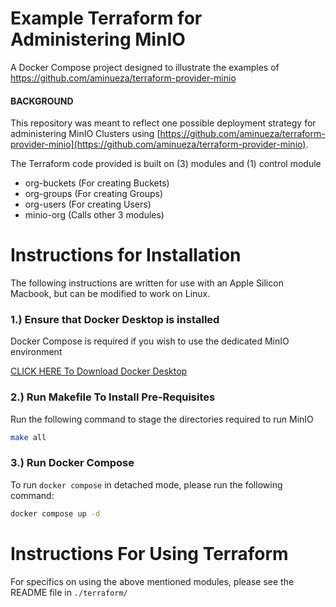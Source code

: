 # Example Terraform for Administering MinIO

A Docker Compose project designed to illustrate the examples of https://github.com/aminueza/terraform-provider-minio

#### BACKGROUND

This repository was meant to reflect one possible deployment strategy for administering MinIO Clusters using [https://github.com/aminueza/terraform-provider-minio](https://github.com/aminueza/terraform-provider-minio).

The Terraform code provided is built on (3) modules and (1) control module

- org-buckets (For creating Buckets)
- org-groups  (For creating Groups)
- org-users   (For creating Users)
- minio-org   (Calls other 3 modules)

# Instructions for Installation

The following instructions are written for use with an Apple Silicon Macbook, but can be modified to work on Linux.

### 1.) Ensure that Docker Desktop is installed

Docker Compose is required if you wish to use the dedicated MinIO environment

[CLICK HERE To Download Docker Desktop](https://docs.docker.com/desktop/setup/install/mac-install/)

### 2.) Run Makefile To Install Pre-Requisites

Run the following command to stage the directories required to run MinIO

```bash
make all
```

### 3.) Run Docker Compose

To run `docker compose` in detached mode, please run the following command:

```bash
docker compose up -d
```

# Instructions For Using Terraform

For specifics on using the above mentioned modules, please see the README file in `./terraform/`